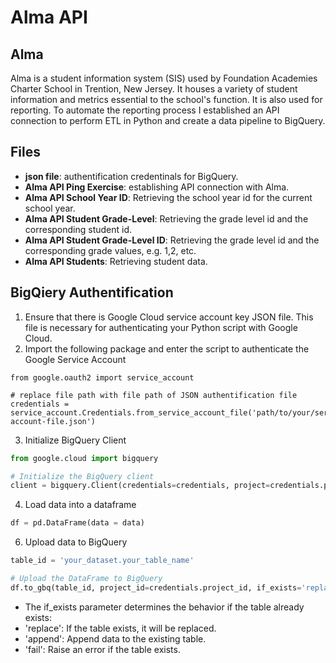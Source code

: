 # Alma API

## Alma

Alma is a student information system (SIS) used by Foundation Academies Charter School in Trention, New Jersey. It houses a variety of student information and metrics essential to the school's function. It is also used for reporting. To automate the reporting process I established an API connection to perform ETL in Python and create a data pipeline to BigQuery.

## Files
- **json file**: authentification credentinals for BigQuery.
- **Alma API Ping Exercise**: establishing API connection with Alma.
- **Alma API School Year ID**: Retrieving the school year id for the current school year.
- **Alma API Student Grade-Level**: Retrieving the grade level id and the corresponding student id.
- **Alma API Student Grade-Level ID**: Retrieving the grade level id and the corresponding grade values, e.g. 1,2, etc.
- **Alma API Students**: Retrieving student data.

## BigQiery Authentification
1. Ensure that there is Google Cloud service account key JSON file. This file is necessary for authenticating your Python script with Google Cloud.
2. Import the following package and enter the script to authenticate the Google Service Account
~~~ pyton
from google.oauth2 import service_account

# replace file path with file path of JSON authentification file
credentials = service_account.Credentials.from_service_account_file('path/to/your/service-account-file.json')
~~~
3. Initialize BigQuery Client
~~~ python
from google.cloud import bigquery

# Initialize the BigQuery client
client = bigquery.Client(credentials=credentials, project=credentials.project_id)
~~~
4. Load data into a dataframe
~~~ python
df = pd.DataFrame(data = data)
~~~~
6. Upload data to BigQuery
~~~ python
table_id = 'your_dataset.your_table_name'

# Upload the DataFrame to BigQuery
df.to_gbq(table_id, project_id=credentials.project_id, if_exists='replace', credentials=credentials)
~~~
- The if_exists parameter determines the behavior if the table already exists:
- 'replace': If the table exists, it will be replaced.
- 'append': Append data to the existing table.
- 'fail': Raise an error if the table exists.
